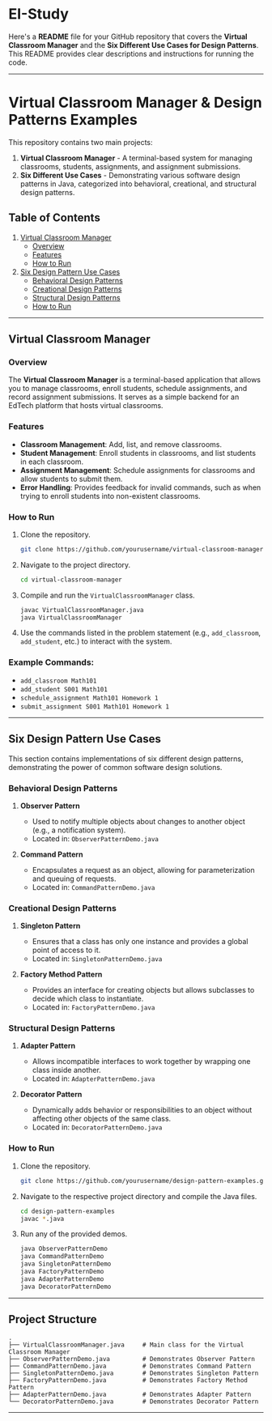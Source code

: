 # EI-Study
Here's a **README** file for your GitHub repository that covers the **Virtual Classroom Manager** and the **Six Different Use Cases for Design Patterns**. This README provides clear descriptions and instructions for running the code.

---

# Virtual Classroom Manager & Design Patterns Examples

This repository contains two main projects:

1. **Virtual Classroom Manager** - A terminal-based system for managing classrooms, students, assignments, and assignment submissions.
2. **Six Different Use Cases** - Demonstrating various software design patterns in Java, categorized into behavioral, creational, and structural design patterns.

## Table of Contents

1. [Virtual Classroom Manager](#virtual-classroom-manager)
   - [Overview](#overview)
   - [Features](#features)
   - [How to Run](#how-to-run)
2. [Six Design Pattern Use Cases](#six-design-pattern-use-cases)
   - [Behavioral Design Patterns](#behavioral-design-patterns)
   - [Creational Design Patterns](#creational-design-patterns)
   - [Structural Design Patterns](#structural-design-patterns)
   - [How to Run](#how-to-run-1)

---

## Virtual Classroom Manager

### Overview
The **Virtual Classroom Manager** is a terminal-based application that allows you to manage classrooms, enroll students, schedule assignments, and record assignment submissions. It serves as a simple backend for an EdTech platform that hosts virtual classrooms.

### Features
- **Classroom Management**: Add, list, and remove classrooms.
- **Student Management**: Enroll students in classrooms, and list students in each classroom.
- **Assignment Management**: Schedule assignments for classrooms and allow students to submit them.
- **Error Handling**: Provides feedback for invalid commands, such as when trying to enroll students into non-existent classrooms.

### How to Run
1. Clone the repository.
   ```bash
   git clone https://github.com/yourusername/virtual-classroom-manager.git
   ```
2. Navigate to the project directory.
   ```bash
   cd virtual-classroom-manager
   ```
3. Compile and run the `VirtualClassroomManager` class.
   ```bash
   javac VirtualClassroomManager.java
   java VirtualClassroomManager
   ```
4. Use the commands listed in the problem statement (e.g., `add_classroom`, `add_student`, etc.) to interact with the system.

### Example Commands:
- `add_classroom Math101`
- `add_student S001 Math101`
- `schedule_assignment Math101 Homework 1`
- `submit_assignment S001 Math101 Homework 1`

---

## Six Design Pattern Use Cases

This section contains implementations of six different design patterns, demonstrating the power of common software design solutions.

### Behavioral Design Patterns

1. **Observer Pattern**
   - Used to notify multiple objects about changes to another object (e.g., a notification system).
   - Located in: `ObserverPatternDemo.java`
  
2. **Command Pattern**
   - Encapsulates a request as an object, allowing for parameterization and queuing of requests.
   - Located in: `CommandPatternDemo.java`

### Creational Design Patterns

1. **Singleton Pattern**
   - Ensures that a class has only one instance and provides a global point of access to it.
   - Located in: `SingletonPatternDemo.java`

2. **Factory Method Pattern**
   - Provides an interface for creating objects but allows subclasses to decide which class to instantiate.
   - Located in: `FactoryPatternDemo.java`

### Structural Design Patterns

1. **Adapter Pattern**
   - Allows incompatible interfaces to work together by wrapping one class inside another.
   - Located in: `AdapterPatternDemo.java`

2. **Decorator Pattern**
   - Dynamically adds behavior or responsibilities to an object without affecting other objects of the same class.
   - Located in: `DecoratorPatternDemo.java`

### How to Run

1. Clone the repository.
   ```bash
   git clone https://github.com/yourusername/design-pattern-examples.git
   ```
2. Navigate to the respective project directory and compile the Java files.
   ```bash
   cd design-pattern-examples
   javac *.java
   ```
3. Run any of the provided demos.
   ```bash
   java ObserverPatternDemo
   java CommandPatternDemo
   java SingletonPatternDemo
   java FactoryPatternDemo
   java AdapterPatternDemo
   java DecoratorPatternDemo
   ```

---

## Project Structure

```
.
├── VirtualClassroomManager.java     # Main class for the Virtual Classroom Manager
├── ObserverPatternDemo.java         # Demonstrates Observer Pattern
├── CommandPatternDemo.java          # Demonstrates Command Pattern
├── SingletonPatternDemo.java        # Demonstrates Singleton Pattern
├── FactoryPatternDemo.java          # Demonstrates Factory Method Pattern
├── AdapterPatternDemo.java          # Demonstrates Adapter Pattern
└── DecoratorPatternDemo.java        # Demonstrates Decorator Pattern
```

---

